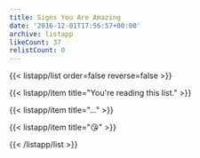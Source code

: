 ```yaml
---
title: Signs You Are Amazing
date: '2016-12-01T17:56:57+00:00'
archive: listapp
likeCount: 37
relistCount: 0
---
```


{{< listapp/list order=false reverse=false >}}

   {{< listapp/item title="You're reading this list." >}}

   {{< listapp/item title="..." >}}

   {{< listapp/item title="😘" >}}

{{< /listapp/list >}}
